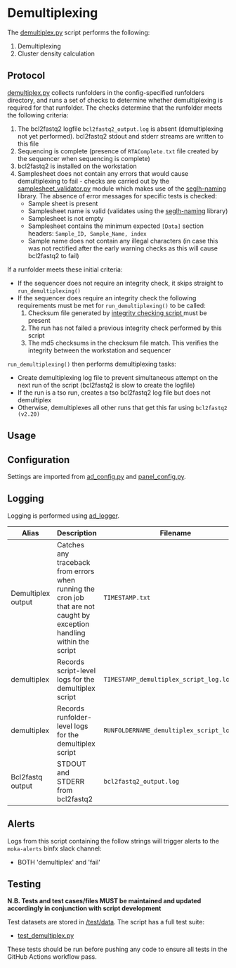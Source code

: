 # Demultiplexing

The [demultiplex.py](../demultiplex.py) script performs the following:

1. Demultiplexing
2. Cluster density calculation

## Protocol

[demultiplex.py](../demultiplex.py) collects runfolders in the config-specified runfolders directory, and runs a set of checks to determine whether demultiplexing is required for that runfolder. The checks determine that the runfolder meets the following criteria:

1. The bcl2fastq2 logfile `bcl2fastq2_output.log` is absent (demultiplexing not yet performed). bcl2fastq2 stdout and stderr streams are written to this file
2. Sequencing is complete (presence of `RTAComplete.txt` file created by the sequencer when sequencing is complete)
3. bcl2fastq2 is installed on the workstation
4. Samplesheet does not contain any errors that would cause demultiplexing to fail - checks are carried out by the [samplesheet_validator.py](../samplesheet_validator/samplesheet_validator.py) module which makes use of the [seglh-naming](https://github.com/moka-guys/seglh-naming) library. The absence of error messages for specific tests is checked:
   * Sample sheet is present
   * Samplesheet name is valid (validates using the [seglh-naming](https://github.com/moka-guys/seglh-naming) library)
   * Samplesheet is not empty
   * Samplesheet contains the minimum expected `[Data]` section headers: `Sample_ID, Sample_Name, index`
   * Sample name does not contain any illegal characters (in case this was not rectified after the early warning checks as this will cause bcl2fastq2 to fail)

If a runfolder meets these initial criteria:

* If the sequencer does not require an integrity check, it skips straight to `run_demultiplexing()`
* If the sequencer does require an integrity check the following requirements must be met for `run_demultiplexing()` to be called:
  1. Checksum file generated by [integrity checking script
  ](https://github.com/moka-guys/integrity_checking/blob/master/sequencer_checksum.py)
must be present
  2. The run has not failed a previous integrity check performed by this script
  3. The md5 checksums in the checksum file match. This verifies the integrity between the workstation and sequencer

`run_demultiplexing()` then performs demultiplexing tasks:

* Create demultiplexing log file to prevent simultaneous attempt on the next run of the script (bcl2fastq2 is slow to create the logfile)
* If the run is a tso run, creates a tso bcl2fastq2 log file but does not demultiplex
* Otherwise, demultiplexes all other runs that get this far using `bcl2fastq2 (v2.20)`

## Usage



## Configuration

Settings are imported from [ad_config.py](../config/ad_config.py) and [panel_config.py](../config/panel_config.py).

## Logging

Logging is performed using [ad_logger](../ad_logger/ad_logger.py).

| Alias | Description | Filename | Location |
| ------------------ | ------------------------------------------------------------------------------ | ----------------------------------------------------- | ---------------------------------------------------------------------------------- |
| Demultiplex output | Catches any traceback from errors when running the cron job that are not caught by exception handling within the script | `TIMESTAMP.txt` | `/usr/local/src/mokaguys/automate_demultiplexing_logfiles/Demultiplexing_stdout` |
| demultiplex | Records script-level logs for the demultiplex script | `TIMESTAMP_demultiplex_script_log.log` | `/usr/local/src/mokaguys/automate_demultiplexing_logfiles/demultiplexing_script_logfiles/` |
| demultiplex | Records runfolder-level logs for the demultiplex script | `RUNFOLDERNAME_demultiplex_script_log.log` | `/usr/local/src/mokaguys/automate_demultiplexing_logfiles/demultiplexing_script_logfiles/` |
 Bcl2fastq output | STDOUT and STDERR from bcl2fastq2 | `bcl2fastq2_output.log` | Within the runfolder |

## Alerts

Logs from this script containing the follow strings will trigger alerts to the `moka-alerts` binfx slack channel:

* BOTH 'demultiplex' and 'fail'

## Testing

**N.B. Tests and test cases/files MUST be maintained and updated accordingly in conjunction with script development**

Test datasets are stored in [/test/data](../test/data). The script has a full test suite:
* [test_demultiplex.py](../test/test_demultiplex.py)
  
These tests should be run before pushing any code to ensure all tests in the GitHub Actions workflow pass.
